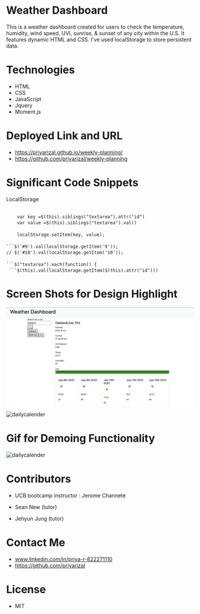 
# Weather Dashboard

This is a weather dashboard created for users to check the temperature, humidity, wind speed, UVI, sunrise, & sunset of any city within the U.S. It features dynamic HTML and CSS. I've used localStorage to store persistent data. 

# Technologies

- HTML
- CSS
- JavaScript
- Jquery
- Moment.js

# Deployed Link and URL

- https://priyarizal.github.io/weekly-planning/
- https://github.com/priyarizal/weekly-planning

# Significant Code Snippets

LocalStorage

````$('.saveBtn').on('click', function(event) {

    var key =$(this).siblings("textarea").attr("id")
    var value =$(this).siblings("textarea").val()

    localStorage.setItem(key, value);

```$('#9').val(localStorage.getItem('9'));
// $('#10').val(localStorage.getItem('10'));

```$("textarea").each(function() {
 ```$(this).val(localStorage.getItem($(this).attr("id")))

````

# Screen Shots for Design Highlight

![dailycalender](./assets/1.png)
![dailycalender](./assets/2.png)

# Gif for Demoing Functionality

![dailycalender](./assets/Work%20Day%20Scheduler.gif)

# Contributors

- UCB bootcamp instructor : Jerome Channete

- Sean New (tutor)
- Jehyun Jung (tutor)

# Contact Me

- www.linkedin.com/in/priya-r-822271110
- https://github.com/priyarizal

# License

- MIT
